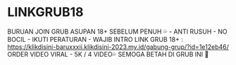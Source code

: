 # LINKGRUB18
BURUAN JOIN GRUB ASUPAN 18+ SEBELUM PENUH 💦  - ANTI RUSUH - NO BOCIL - IKUTI PERATURAN - WAJIB INTRO   LINK GRUB 18+ : https://klikdisini-baruxxxii.klikdisini-2023.my.id/gabung-grup/?id=1e12eb46/  ORDER VIDEO VIRAL  - 5K / 4 VIDEO💦  SEMOGA BETAH DI GRUB INI 🤗
